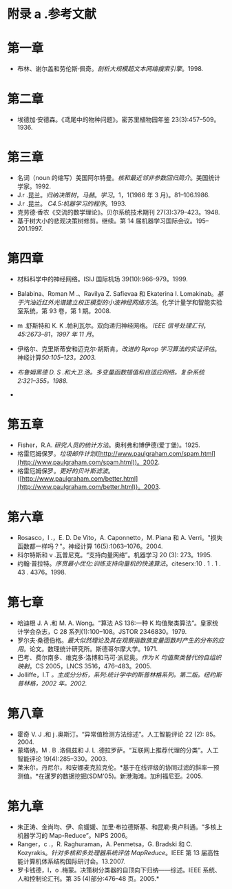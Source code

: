 

# 附录 a .参考文献

# 第一章

*   布林、谢尔盖和劳伦斯·佩奇。*剖析大规模超文本网络搜索引擎*。1998.



# 第二章

*   埃德加·安德森。《鸢尾中的物种问题》。密苏里植物园年鉴 23(3):457–509。1936.



# 第三章

*   名词（noun 的缩写）美国阿尔特曼。*核和最近邻非参数回归简介*。美国统计学家。1992.
*   J.r .昆兰。*归纳决策树*，*马赫*。*学习*。1，1(1986 年 3 月)。81–106.1986.
*   J.r .昆兰。 *C4.5:机器学习的程序*。1993.
*   克劳德·香农《交流的数学理论》。贝尔系统技术期刊 27(3):379–423。1948.
*   基于树大小的悲观决策树修剪。继续。第 14 届机器学习国际会议。195–201.1997.



# 第四章

*   材料科学中的神经网络。ISIJ 国际机场 39(10):966–979。1999.
*   Balabina、Roman M .、Ravilya Z. Safievaa 和 Ekaterina I. Lomakinab。*基于汽油近红外光谱建立校正模型的小波神经网络方法*。化学计量学和智能实验室系统，第 93 卷，第 1 期。2008.
*   m .舒斯特和 K. K .帕利瓦尔。双向递归神经网络。 *IEEE 信号处理汇刊*，*45:2673–81*，*1997 年 11 月*。
*   伊格尔、克里斯蒂安和迈克尔·胡斯肯。*改进的 Rprop 学习算法的实证评估*。神经计算*50:105–123。2003.*
*   *布鲁姆黑德 D. S .和大卫.洛。*多变量函数插值和自适应网络*。复杂系统 2:321–355。1988.*

*

# 第五章

*   Fisher，R.A. *研究人员的统计方法*。奥利弗和博伊德(爱丁堡)。1925.
*   格雷厄姆保罗。*垃圾邮件计划*([http://www.paulgraham.com/spam.html](http://www.paulgraham.com/spam.html))。2002.
*   格雷厄姆保罗。*更好的贝叶斯滤波*。([http://www.paulgraham.com/better.html](http://www.paulgraham.com/better.html))。2003.



# 第六章

*   Rosasco，l .，E. D. De Vito，A. Caponnetto，M. Piana 和 A. Verri。"损失函数都一样吗？"。神经计算 16(5):1063–1076。2004.
*   科尔特斯和 v .瓦普尼克。“支持向量网络”。机器学习 20 (3): 273。1995.
*   约翰·普拉特。*序贯最小优化:训练支持向量机的快速算法*。citeserx:10 . 1 . 1 . 43 . 4376。1998.



# 第七章

*   哈迪根 J. A .和 M. A. Wong。“算法 AS 136:一种 K 均值聚类算法”。皇家统计学会杂志，C 28 系列(1):100–108。JSTOR 2346830。1979.
*   罗尔夫·桑德伯格。*最大似然理论及其在观察指数族变量函数时产生的分布的应用*。论文。数理统计研究所。斯德哥尔摩大学。1971.
*   巴考、费尔南多、维克多·洛博和马可·派尼奥。*作为 K 均值聚类替代的自组织映射*。CS 2005，LNCS 3516，476–483。2005.
*   Jolliffe，I.T *。主成分分析，系列:统计学中的斯普林格系列。第二版。纽约斯普林格，2002 年。2002.*



# 第八章

*   霍奇 V. J .和 j .奥斯汀。“异常值检测方法综述”。人工智能评论 22 (2): 85。2004.
*   蒙塔纳，M . B .洛佩兹和 J. L .德拉罗萨。“互联网上推荐代理的分类”。人工智能评论 19(4):285–330。2003.
*   莱米尔，丹尼尔，和安娜麦克拉克伦。*基于在线评级的协同过滤的斜率一预测值。*在暹罗的数据挖掘(SDM'05)。新港海滩。加利福尼亚。2005.



# 第九章

*   朱正涛、金尚均、伊、俞媛媛、加里·布拉德斯基、和昆勒·奥卢科通。“多核上机器学习的 Map-Reduce”。NIPS 2006。
*   Ranger，c .，R. Raghuraman，A. Penmetsa，G. Bradski 和 C. Kozyrakis。*针对多核和多处理器系统评估 MapReduce*。IEEE 第 13 届高性能计算机体系结构国际研讨会。13.2007.
*   罗卡钱德，l，o .梅蒙。决策树分类器的自顶向下归纳——综述。IEEE 系统、人和控制论汇刊。第 35 (4)部分:476–48 页。2005.*